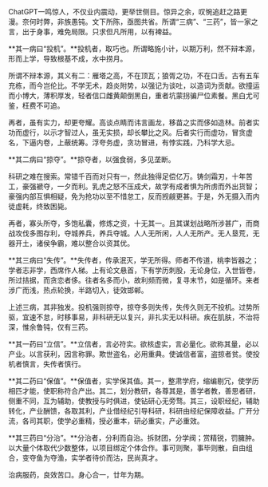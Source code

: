 ---
---

ChatGPT一鸣惊人，不仅业内震动，更举世侧目。惊异之余，叹惋追赶之路更漫。奈何时弊，非族愚钝。文下所陈，亟图共省。所谓“三病”、“三药”，皆一家之言，出于身事，难免局限。只求但凡所用，以有裨益。

**其一病曰“投机”。**投机者，取巧也。所谓略施小计，以期万利，然不辩本源，形而上学，导致根基不成，水中捞月。

所谓不辩本源，其义有二：雁塔之高，不在顶瓦；狼胥之功，不在口舌。古有五车充栋，而今岂伦比。不学无术，趋炎附势，以强记为谈吐，以造词为贡献。欲撞运而小博大，薄积厚发，轻者信口雌黄颠倒黑白，重者坑蒙拐骗尸位素餐。黑白尤可鉴，枉费不可追。

再者，虽有实力，却更夸耀。高谈点睛而讳言画龙，移苗之实而侈如造林。前者实功而虚行，以示才智过人，虽无实损，却长攀比之风。后者实行而虚功，冒贪虚名，下逼内卷，上蔽统筹。浮夸务虚，贪功冒进，有悖实践，乃科学大忌。

**其二病曰“掠夺”。**掠夺者，以强食弱，多见垄断。

科研之难在搜索。常错千百而对只有一，然此独得足偿亿万。铸剑霜刃，十年苦工，豪强褫夺，一夕而利。乳虎之怒不压成犬，故学有成者惧为所虏而外出货智；豪强内部互惧相疑，免为抢功以至不惜怠工，反而觊觎更甚。于是，外无摄入而内徒虚耗，终致困毙。

再者，寡头所夺，多饱私囊，修炼之资，十无其一。且其谋划战略所涉甚广，而商战攻伐多图存利，夺城养兵，养兵夺城。人人无所闲，人人无所产。无人垦荒，无器开土，诸侯争霸，难以整合以资其优。

**其三病曰“失传”。**失传者，传承泯灭，学无所得。师者不传道，桃李皆器之；学者志非学，西席作人梯。上有论文悬首，下有学历刺股，无论身位，入世皆卷，所过拮据，而贪恋者侈。往者名多而小，故利频而微，复寻末节，如是循环。来者涉广而浅，热点轮换，半路切入，徒效邯郸。

上述三病，其非独发。投机强则掠夺，掠夺多则失传，失传久则无不投机。过势所驱，宜速不怠，时移事易，非科研无以复兴，非扎实无以科研。疾在肌肤，不治将深，惟余鲁钝，仅有三药。

**其一药曰“立信”。**立信者，言必符实。欲核虚实，言必量化。欲称其量，必以产业。以言获利，因言称罪。欺世盗名，必用重典。使诚信者富，盗掠者贫。使投机者慎言，失传者慎行。

**其二药曰“保值”。**保值者，实学保其值。其一，整肃学府，缩编剔冗，使学历相匹才能，使职称符合产出。其二，划分教研，各尊其是，善学者教，善思者研，侧重不同，互为辅助，使教授与时俱进，使钻研心无旁骛。其三，设职经纪，辅助转化，产业酬馈，各取其利，产业借经纪引导科研，科研由经纪保障收益。广开分流，各司其职，使学必重精，授必重本，研必重实，产必重效。

**其三药曰“分治”。**分治者，分利而自治。拆财团，分学阀；赏精锐，罚臃肿。以大量个体取代少数整体，以项目绑定个体合作。事可则聚，事毕则散，自由组合，变夺鱼为夺渔，实学者待价而沽，民尚真才。

治病服药，良效苦口。身心合一，廿年为期。

